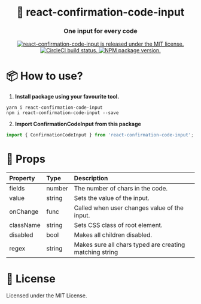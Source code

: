 <h1 align="center">
    🔐 react-confirmation-code-input
</h1>
<h3 align="center">
    One input for every code
</h3>
<p align="center">
    <a href="https://github.com/gatsbyjs/gatsby/blob/master/LICENSE">
        <img src="https://img.shields.io/badge/license-MIT-blue.svg" alt="react-confirmation-code-input is released under the MIT license." />
    </a>
  <a href="https://circleci.com/gh/V3RON/react-confirmation-code-input">
    <img src="https://circleci.com/gh/V3RON/react-confirmation-code-input.svg?style=shield" alt="CircleCI build status." />
  </a>
  <a href="https://www.npmjs.com/package/react-confirmation-code-input">
    <img src="https://img.shields.io/npm/v/react-confirmation-code-input.svg" alt="NPM package version." />
  </a>
</p>

# 📦 How to use?

1. **Install package using your favourite tool.**

```shell
yarn i react-confirmation-code-input
npm i react-confirmation-code-input --save
```

2. **Import ConfirmationCodeInput from this package**

```js
import { ConfirmationCodeInput } from 'react-confirmation-code-input';
```

# 🔧 Props

| Property               | Type   | Description                                                 |
| :--------------------- | :----- | :-----------------------------------------------------------|
| fields                 | number | The number of chars in the  code.                           |
| value                  | string | Sets the value of the input.                                |
| onChange               | func   | Called when user changes value of the input.                |
| className              | string | Sets CSS class of root element.                             |
| disabled               | bool   | Makes all children disabled.                                |
| regex                  | string | Makes sure all chars typed are creating matching string     |

# 📝 License

Licensed under the MIT License.
